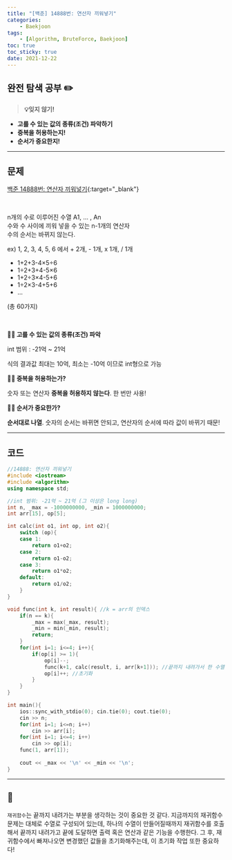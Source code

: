 ```yaml
---
title: "[백준] 14888번: 연산자 끼워넣기"
categories:
    - Baekjoon
tags:
    - [Algorithm, BruteForce, Baekjoon]
toc: true
toc_sticky: true
date: 2021-12-22
---
```



## 완전 탐색 공부 ✏️


> **💡잊지 않기!**
- **고를 수 있는 값의 종류(조건) 파악하기**
- **중복을 허용하는지!**
- **순서가 중요한지!**


---

## 문제

[백준 14888번: 연산자 끼워넣기](https://www.acmicpc.net/problem/14888){:target="_blank"}


<br>

n개의 수로 이루어진 수열 A1, ... , An  
수와 수 사이에 끼워 넣을 수 있는 n-1개의 연산자  
수의 순서는 바뀌지 않는다.

ex) 1, 2, 3, 4, 5, 6 에서 + 2개, - 1개, x 1개, / 1개 

- 1+2+3-4×5÷6
- 1÷2+3+4-5×6
- 1+2÷3×4-5+6
- 1÷2×3-4+5+6
- ...

(총 60가지)

<br>

**🎅🏻 고를 수 있는 값의 종류(조건) 파악**

int 범위 : -21억 ~ 21억 

식의 결과값 최대는 10억, 최소는 -10억 이므로 int형으로 가능

**🎅🏻 중복을 허용하는가?**

숫자 또는 연산자 **중복을 허용하지 않는다**. 한 번만 사용!

**🎅🏻 순서가 중요한가?**

**순서대로 나열**. 숫자의 순서는 바뀌면 안되고, 연산자의 순서에 따라 값이 바뀌기 때문!


---


## 코드

```cpp
//14888: 연산자 끼워넣기
#include <iostream>
#include <algorithm>
using namespace std;

//int 범위: -21억 ~ 21억 (그 이상은 long long)
int n, _max = -1000000000, _min = 1000000000;
int arr[15], op[5];

int calc(int o1, int op, int o2){
    switch (op){
    case 1:
        return o1+o2;
    case 2:
        return o1-o2;
    case 3:
        return o1*o2;
    default:
        return o1/o2;
    }
}

void func(int k, int result){ //k = arr의 인덱스
    if(n == k){
        _max = max(_max, result);
        _min = min(_min, result);
        return;
    }
    for(int i=1; i<=4; i++){
        if(op[i] >= 1){
            op[i]--;
            func(k+1, calc(result, i, arr[k+1])); //끝까지 내려가서 한 수열 완성 (op[i]는 -1 된 상태!)
            op[i]++; //초기화
        }
    }
}

int main(){
    ios::sync_with_stdio(0); cin.tie(0); cout.tie(0);
    cin >> n;
    for(int i=1; i<=n; i++)
        cin >> arr[i];
    for(int i=1; i<=4; i++)
        cin >> op[i];
    func(1, arr[1]);
    
    cout << _max << '\n' << _min << '\n';
}

``` 

---


## 🍒
`재귀함수`는 끝까지 내려가는 부분을 생각하는 것이 중요한 것 같다. 지금까지의 재귀함수 문제는 대체로 수열로 구성되어 있는데, 하나의 수열이 만들어질때까지 재귀함수를 호출해서 끝까지 내려가고 끝에 도달하면 출력 혹은 연산과 같은 기능을 수행한다. 그 후, 재귀함수에서 빠져나오면 변경했던 값들을 초기화해주는데, 이 초기화 작업 또한 중요하다! 